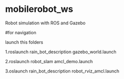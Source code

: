 # mobilerobot_ws
Robot simulation with ROS and Gazebo

#for navigation

launch this folders

1.roslaunch rain_bot_description gazebo_world.launch

2.roslaunch robot_slam amcl_demo.launch 

3.oslaunch rain_bot_description robot_rviz_amcl.launch
 
